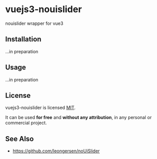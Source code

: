 # vuejs3-nouislider

nouislider wrapper for vue3

## Installation

...in preparation

## Usage

...in preparation

## License

vuejs3-nouislider is licensed [MIT](https://choosealicense.com/licenses/mit/).

It can be used **for free** and **without any attribution**, in any personal or commercial project.

## See Also

- https://github.com/leongersen/noUiSlider
